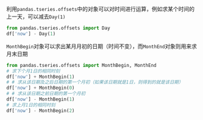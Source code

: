 利用`pandas.tseries.offsets`中的对象可以对时间进行运算，例如求某个时间的上一天，可以减去`Day(1)`

```python
from pandas.tseries.offsets import Day
df['now'] - Day(1)
```

`MonthBegin`对象可以求出某月月初的日期（时间不变），而`MonthEnd`对象则用来求月末日期


```python
from pandas.tseries.offsets import MonthBegin, MonthEnd
# 求下个月1日的相同时刻
df['now'] + MonthBegin(1)
# # 求从该日期及之后日期的第一个月初（如果该日期就是1日，则得到的就是该日期）
df['now'] + MonthBegin(0)
# # 求从该日期之前日期的第一个月初
df['now'] - MonthBegin(1)
# 求上月1日的相同时刻
df['now'] - MonthBegin(2)
```
